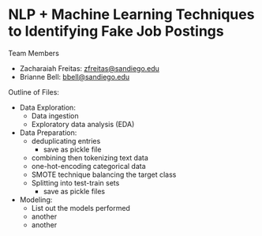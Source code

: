 # NLP + Machine Learning Techniques to Identifying Fake Job Postings

Team Members
* Zacharaiah Freitas: zfreitas@sandiego.edu
* Brianne Bell: bbell@sandiego.edu

Outline of Files:
* Data Exploration:
    * Data ingestion
    * Exploratory data analysis (EDA)
* Data Preparation:
    * deduplicating entries
        * save as pickle file
    * combining then tokenizing text data
    * one-hot-encoding categorical data
    * SMOTE technique balancing the target class
    * Splitting into test-train sets
        * save as pickle files
* Modeling:
    * List out the models performed
    * another
    * another